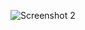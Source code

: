 ![Screenshot 2](https://user-images.githubusercontent.com/79829528/203783605-c7a79e9e-e32b-4743-b618-e553b1d46b02.png)
